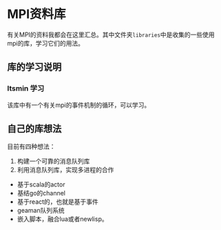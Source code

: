 # MPI资料库
有关MPI的资料我都会在这里汇总。其中文件夹`libraries`中是收集的一些使用mpi的库，学习它们的用法。

## 库的学习说明

### ltsmin 学习
该库中有一个有关mpi的事件机制的循环，可以学习。


## 自己的库想法
目前有四种想法：

1. 构建一个可靠的消息队列库
2. 利用消息队列库，实现多进程的合作

* 基于scala的actor
* 基结go的channel
* 基于react的，也就是基于事件
* geaman队列系统
* 嵌入脚本，融合lua或者newlisp。

